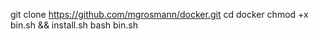 git clone https://github.com/mgrosmann/docker.git
cd docker
chmod +x bin.sh && install.sh
bash bin.sh
